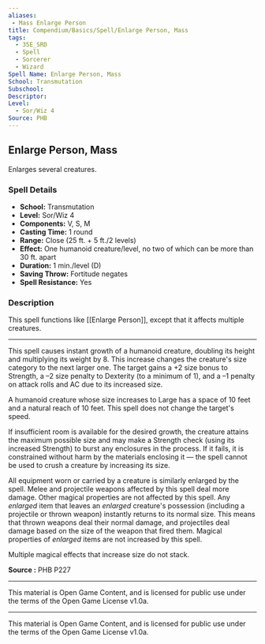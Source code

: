 ```yaml
---
aliases:
 - Mass Enlarge Person
title: Compendium/Basics/Spell/Enlarge Person, Mass
tags:
  - 35E_SRD
  - Spell
  - Sorcerer
  - Wizard
Spell Name: Enlarge Person, Mass
School: Transmutation
Subschool: 
Descriptor: 
Level:
  - Sor/Wiz 4
Source: PHB
---
```


## Enlarge Person, Mass

Enlarges several creatures.

### Spell Details

- **School:** Transmutation  
- **Level:** Sor/Wiz 4  
- **Components:** V, S, M  
- **Casting Time:** 1 round  
- **Range:** Close (25 ft. + 5 ft./2 levels)  
- **Effect:** One humanoid creature/level, no two of which can be more than 30 ft. apart  
- **Duration:** 1 min./level (D)  
- **Saving Throw:** Fortitude negates  
- **Spell Resistance:** Yes  

### Description

This spell functions like [[Enlarge Person]], except that it affects multiple creatures.

---
This spell causes instant growth of a humanoid creature, doubling its height and multiplying its weight by 8. This increase changes the creature's size category to the next larger one. The target gains a +2 size bonus to Strength, a –2 size penalty to Dexterity (to a minimum of 1), and a –1 penalty on attack rolls and AC due to its increased size.

A humanoid creature whose size increases to Large has a space of 10 feet and a natural reach of 10 feet. This spell does not change the target's speed.

If insufficient room is available for the desired growth, the creature attains the maximum possible size and may make a Strength check (using its increased Strength) to burst any enclosures in the process. If it fails, it is constrained without harm by the materials enclosing it — the spell cannot be used to crush a creature by increasing its size.

All equipment worn or carried by a creature is similarly enlarged by the spell. Melee and projectile weapons affected by this spell deal more damage. Other magical properties are not affected by this spell. Any *enlarged* item that leaves an *enlarged* creature's possession (including a projectile or thrown weapon) instantly returns to its normal size. This means that thrown weapons deal their normal damage, and projectiles deal damage based on the size of the weapon that fired them. Magical properties of *enlarged* items are not increased by this spell.

Multiple magical effects that increase size do not stack.


**Source :** PHB P227

---

This material is Open Game Content, and is licensed for public use under  
the terms of the Open Game License v1.0a.

---

This material is Open Game Content, and is licensed for public use under the terms of the Open Game License v1.0a.
